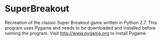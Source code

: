 # SuperBreakout
Recreation of the classic Super Breakout game written in Python 2.7. This program uses Pygame and needs to be downloaded and installed before running the program. Visit http://www.pygame.org to install Pygame.
